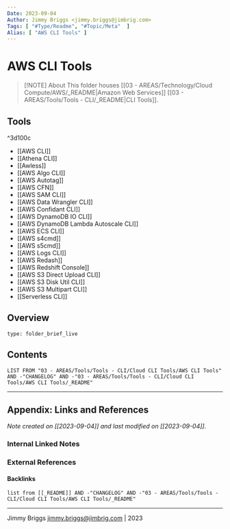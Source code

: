 ```yaml
---
Date: 2023-09-04
Author: Jimmy Briggs <jimmy.briggs@jimbrig.com>
Tags: [ "#Type/Readme", "#Topic/Meta"  ]
Alias: [ "AWS CLI Tools" ]
---
```


# AWS CLI Tools

> [!NOTE] About
> This folder houses [[03 - AREAS/Technology/Cloud Compute/AWS/_README|Amazon Web Services]] [[03 - AREAS/Tools/Tools - CLI/_README|CLI Tools]].

## Tools

^3d100c

- [[AWS CLI]]
- [[Athena CLI]]
- [[Awless]]
- [[AWS Algo CLI]]
- [[AWS Autotag]]
- [[AWS CFN]]
- [[AWS SAM CLI]]
- [[AWS Data Wrangler CLI]]
- [[AWS Confidant CLI]]
- [[AWS DynamoDB IO CLI]]
- [[AWS DynamoDB Lambda Autoscale CLI]]
- [[AWS ECS CLI]]
- [[AWS s4cmd]]
- [[AWS s5cmd]]
- [[AWS Logs CLI]]
- [[AWS Redash]]
- [[AWS Redshift Console]]
- [[AWS S3 Direct Upload CLI]]
- [[AWS S3 Disk Util CLI]]
- [[AWS S3 Multipart CLI]]
- [[Serverless CLI]]

## Overview


```ccard
type: folder_brief_live
```
 

## Contents

```dataview
LIST FROM "03 - AREAS/Tools/Tools - CLI/Cloud CLI Tools/AWS CLI Tools" AND -"CHANGELOG" AND -"03 - AREAS/Tools/Tools - CLI/Cloud CLI Tools/AWS CLI Tools/_README"
```

***

## Appendix: Links and References

*Note created on [[2023-09-04]] and last modified on [[2023-09-04]].*

### Internal Linked Notes

### External References

#### Backlinks

```dataview
list from [[_README]] AND -"CHANGELOG" AND -"03 - AREAS/Tools/Tools - CLI/Cloud CLI Tools/AWS CLI Tools/_README"
```


***

Jimmy Briggs <jimmy.briggs@jimbrig.com> | 2023
